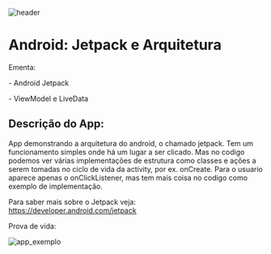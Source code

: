 ![header](https://github.com/BrunoOmoreshi/samsung_ocean_android_jetpack/blob/main/header.png)

# Android: Jetpack e Arquitetura

Ementa:

\- Android Jetpack

\- ViewModel e LiveData

## Descrição do App:

App demonstrando a arquitetura do android, o chamado jetpack. Tem um funcionamento simples onde há um lugar a ser clicado. Mas no codigo podemos ver várias implementações de estrutura como classes e ações a serem tomadas no ciclo de vida da activity, por ex. onCreate. Para o usuario aparece apenas o onClickListener, mas tem mais coisa no codigo como exemplo de implementação.

Para saber mais sobre o  Jetpack veja: https://developer.android.com/jetpack

Prova de vida:

![app_exemplo](https://github.com/BrunoOmoreshi/samsung_ocean_android_jetpack/blob/main/app_exemplo.png)
